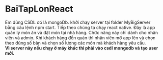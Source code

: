 # BaiTapLonReact
Em dùng CSDL đó là mongoDb. khởi chạy server tại folder MyBigServer bằng câu lệnh npm start.
Tiếp theo chúng ta chạy react native. Đây là app quản lý món ăn và đặt món tại nhà hàng. Chức năng này chỉ dành cho nhân viên và admin. Khi khách hàng đến quán thì nhân viên mở app lên và chọn theo đúng số bàn và chọn số lượng các món mà khách hàng yêu cầu. <br/>
<b color="red">Vì server này nếu chạy ở máy khác thì phải vào csdl mongodb và tạo user mới.<b> <br/>
  
